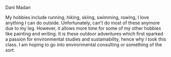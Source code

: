 Dani Madan


My hobbies include running, hiking, skiing, swimming, rowing, I love 
anything I can do outside. Unfortunately, can't do most of these anymore 
due to my leg. However, it allows more time for some of my other hobbies 
like painting and writing. It is these outdoor adventures which first 
sparked a passion for environmental studies and sustainability, hence why 
I took this class. I am hoping to go into environmental consulting or 
something of the sort.


